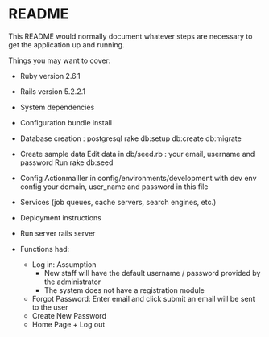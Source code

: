 # README

This README would normally document whatever steps are necessary to get the
application up and running.

Things you may want to cover:

* Ruby version 2.6.1

* Rails version 5.2.2.1

* System dependencies 

* Configuration
	bundle install

* Database creation : postgresql
	rake db:setup db:create db:migrate
* Create sample data
	Edit data in db/seed.rb : your email, username and password
	Run rake db:seed

* Config Actionmailler in config/environments/development with dev env
	config your domain, user_name and password in this file

* Services (job queues, cache servers, search engines, etc.)

* Deployment instructions

* Run server
	rails server

* Functions had:
	* Log in: 
	Assumption
		- New staff will have the default username / password provided by the administrator
		- The system does not have a registration module
	* Forgot Password: Enter email and click submit an email will be sent to the user 
	* Create New Password
	* Home Page + Log out

